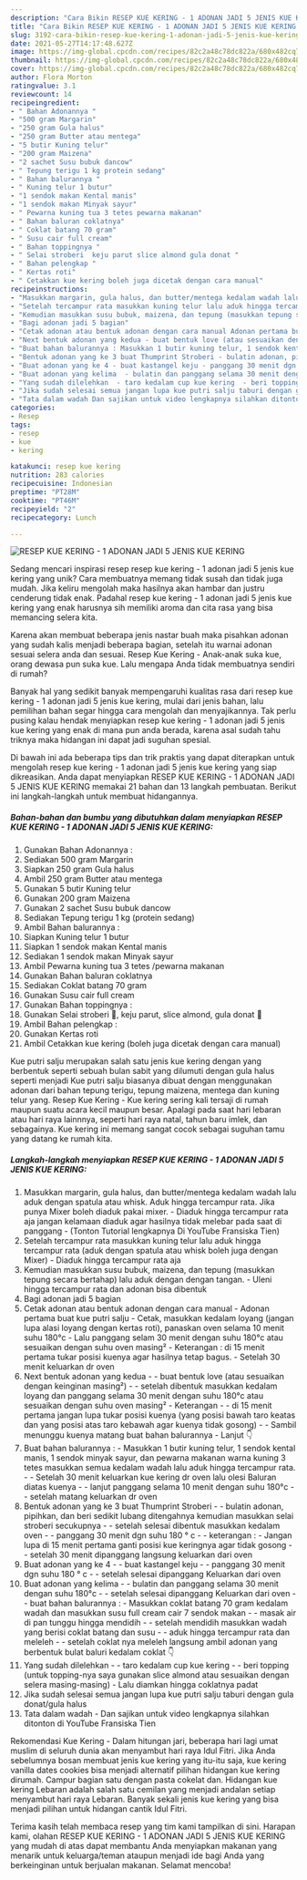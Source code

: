 ```yaml
---
description: "Cara Bikin RESEP KUE KERING - 1 ADONAN JADI 5 JENIS KUE KERING Anti Gagal"
title: "Cara Bikin RESEP KUE KERING - 1 ADONAN JADI 5 JENIS KUE KERING Anti Gagal"
slug: 3192-cara-bikin-resep-kue-kering-1-adonan-jadi-5-jenis-kue-kering-anti-gagal
date: 2021-05-27T14:17:48.627Z
image: https://img-global.cpcdn.com/recipes/82c2a48c78dc822a/680x482cq70/resep-kue-kering-1-adonan-jadi-5-jenis-kue-kering-foto-resep-utama.jpg
thumbnail: https://img-global.cpcdn.com/recipes/82c2a48c78dc822a/680x482cq70/resep-kue-kering-1-adonan-jadi-5-jenis-kue-kering-foto-resep-utama.jpg
cover: https://img-global.cpcdn.com/recipes/82c2a48c78dc822a/680x482cq70/resep-kue-kering-1-adonan-jadi-5-jenis-kue-kering-foto-resep-utama.jpg
author: Flora Morton
ratingvalue: 3.1
reviewcount: 14
recipeingredient:
- " Bahan Adonannya "
- "500 gram Margarin"
- "250 gram Gula halus"
- "250 gram Butter atau mentega"
- "5 butir Kuning telur"
- "200 gram Maizena"
- "2 sachet Susu bubuk dancow"
- " Tepung terigu 1 kg protein sedang"
- " Bahan balurannya "
- " Kuning telur 1 butur"
- "1 sendok makan Kental manis"
- "1 sendok makan Minyak sayur"
- " Pewarna kuning tua 3 tetes pewarna makanan"
- " Bahan baluran coklatnya"
- " Coklat batang 70 gram"
- " Susu cair full cream"
- " Bahan toppingnya "
- " Selai stroberi  keju parut slice almond gula donat "
- " Bahan pelengkap "
- " Kertas roti"
- " Cetakkan kue kering boleh juga dicetak dengan cara manual"
recipeinstructions:
- "Masukkan margarin, gula halus, dan butter/mentega kedalam wadah lalu aduk dengan spatula atau whisk. Aduk hingga tercampur rata. Jika punya Mixer boleh diaduk pakai mixer. Diaduk hingga tercampur rata aja jangan kelamaan diaduk agar hasilnya tidak melebar pada saat di panggang (Tonton Tutorial lengkapnya Di YouTube Fransiska Tien)"
- "Setelah tercampur rata masukkan kuning telur lalu aduk hingga tercampur rata (aduk dengan spatula atau whisk boleh juga dengan Mixer) Diaduk hingga tercampur rata aja"
- "Kemudian masukkan susu bubuk, maizena, dan tepung (masukkan tepung secara bertahap) lalu aduk dengan dengan tangan. Uleni hingga tercampur rata dan adonan bisa dibentuk"
- "Bagi adonan jadi 5 bagian"
- "Cetak adonan atau bentuk adonan dengan cara manual Adonan pertama buat kue putri salju Cetak, masukkan kedalam loyang (jangan lupa alasi loyang dengan kertas roti), panaskan oven selama 10 menit suhu 180°c Lalu panggang selam 30 menit dengan suhu 180°c atau sesuaikan dengan suhu oven masing² Keterangan : di 15 menit pertama tukar posisi kuenya agar hasilnya tetap bagus. Setelah 30 menit keluarkan dr oven"
- "Next bentuk adonan yang kedua - buat bentuk love (atau sesuaikan dengan keinginan masing²) - setelah dibentuk masukkan kedalam loyang dan panggang selama 30 menit dengan suhu 180°c atau sesuaikan dengan suhu oven masing² Keterangan - di 15 menit pertama jangan lupa tukar posisi kuenya (yang posisi bawah taro keatas dan yang posisi atas taro kebawah agar kuenya tidak gosong) - Sambil menunggu kuenya matang buat bahan balurannya Lanjut 👇"
- "Buat bahan balurannya : Masukkan 1 butir kuning telur, 1 sendok kental manis, 1 sendok minyak sayur, dan pewarna makanan warna kuning 3 tetes masukkan semua kedalam wadah lalu aduk hingga tercampur rata. - Setelah 30 menit keluarkan kue kering dr oven lalu olesi Baluran diatas kuenya  - lanjut panggang selama 10 menit dengan suhu 180°c - setelah matang keluarkan dr oven"
- "Bentuk adonan yang ke 3 buat Thumprint Stroberi - bulatin adonan, pipihkan, dan beri sedikit lubang ditengahnya kemudian masukkan selai stroberi secukupnya - setelah selesai dibentuk masukkan kedalam oven  - panggang 30 menit dgn suhu 180 ° c - keterangan : Jangan lupa di 15 menit pertama ganti posisi kue keringnya agar tidak gosong - setelah 30 menit dipanggang langsung keluarkan dari oven"
- "Buat adonan yang ke 4 - buat kastangel keju - panggang 30 menit dgn suhu 180 ° c - setelah selesai dipanggang Keluarkan dari oven"
- "Buat adonan yang kelima  - bulatin dan panggang selama 30 menit dengan suhu 180°c - setelah selesai dipanggang Keluarkan dari oven - buat bahan balurannya : Masukkan coklat batang 70 gram kedalam wadah dan masukkan susu full cream cair 7 sendok makan - masak air di pan tunggu hingga mendidih - setelah mendidih masukkan wadah yang berisi coklat batang dan susu - aduk hingga tercampur rata dan meleleh - setelah coklat nya meleleh langsung ambil adonan yang berbentuk bulat baluri kedalam coklat 👇"
- "Yang sudah dilelehkan  - taro kedalam cup kue kering  - beri topping (untuk topping-nya saya gunakan slice almond atau sesuaikan dengan selera masing-masing) Lalu diamkan hingga coklatnya padat"
- "Jika sudah selesai semua jangan lupa kue putri salju taburi dengan gula donat/gula halus"
- "Tata dalam wadah Dan sajikan untuk video lengkapnya silahkan ditonton di YouTube Fransiska Tien"
categories:
- Resep
tags:
- resep
- kue
- kering

katakunci: resep kue kering 
nutrition: 283 calories
recipecuisine: Indonesian
preptime: "PT28M"
cooktime: "PT46M"
recipeyield: "2"
recipecategory: Lunch

---
```



![RESEP KUE KERING - 1 ADONAN JADI 5 JENIS KUE KERING](https://img-global.cpcdn.com/recipes/82c2a48c78dc822a/680x482cq70/resep-kue-kering-1-adonan-jadi-5-jenis-kue-kering-foto-resep-utama.jpg)

Sedang mencari inspirasi resep resep kue kering - 1 adonan jadi 5 jenis kue kering yang unik? Cara membuatnya memang tidak susah dan tidak juga mudah. Jika keliru mengolah maka hasilnya akan hambar dan justru cenderung tidak enak. Padahal resep kue kering - 1 adonan jadi 5 jenis kue kering yang enak harusnya sih memiliki aroma dan cita rasa yang bisa memancing selera kita.

Karena akan membuat beberapa jenis nastar buah maka pisahkan adonan yang sudah kalis menjadi beberapa bagian, setelah itu warnai adonan sesuai selera anda dan sesuai. Resep Kue Kering - Anak-anak suka kue, orang dewasa pun suka kue. Lalu mengapa Anda tidak membuatnya sendiri di rumah?

Banyak hal yang sedikit banyak mempengaruhi kualitas rasa dari resep kue kering - 1 adonan jadi 5 jenis kue kering, mulai dari jenis bahan, lalu pemilihan bahan segar hingga cara mengolah dan menyajikannya. Tak perlu pusing kalau hendak menyiapkan resep kue kering - 1 adonan jadi 5 jenis kue kering yang enak di mana pun anda berada, karena asal sudah tahu triknya maka hidangan ini dapat jadi suguhan spesial.


Di bawah ini ada beberapa tips dan trik praktis yang dapat diterapkan untuk mengolah resep kue kering - 1 adonan jadi 5 jenis kue kering yang siap dikreasikan. Anda dapat menyiapkan RESEP KUE KERING - 1 ADONAN JADI 5 JENIS KUE KERING memakai 21 bahan dan 13 langkah pembuatan. Berikut ini langkah-langkah untuk membuat hidangannya.

<!--inarticleads1-->

##### Bahan-bahan dan bumbu yang dibutuhkan dalam menyiapkan RESEP KUE KERING - 1 ADONAN JADI 5 JENIS KUE KERING:

1. Gunakan  Bahan Adonannya :
1. Sediakan 500 gram Margarin
1. Siapkan 250 gram Gula halus
1. Ambil 250 gram Butter atau mentega
1. Gunakan 5 butir Kuning telur
1. Gunakan 200 gram Maizena
1. Gunakan 2 sachet Susu bubuk dancow
1. Sediakan  Tepung terigu 1 kg (protein sedang)
1. Ambil  Bahan balurannya :
1. Siapkan  Kuning telur 1 butur
1. Siapkan 1 sendok makan Kental manis
1. Sediakan 1 sendok makan Minyak sayur
1. Ambil  Pewarna kuning tua 3 tetes /pewarna makanan
1. Gunakan  Bahan baluran coklatnya
1. Sediakan  Coklat batang 70 gram
1. Gunakan  Susu cair full cream
1. Gunakan  Bahan toppingnya :
1. Gunakan  Selai stroberi 🍓, keju parut, slice almond, gula donat 🍩
1. Ambil  Bahan pelengkap :
1. Gunakan  Kertas roti
1. Ambil  Cetakkan kue kering (boleh juga dicetak dengan cara manual)


Kue putri salju merupakan salah satu jenis kue kering dengan yang berbentuk seperti sebuah bulan sabit yang dilumuti dengan gula halus seperti menjadi Kue putri salju biasanya dibuat dengan menggunakan adonan dari bahan tepung terigu, tepung maizena, mentega dan kuning telur yang. Resep Kue Kering - Kue kering sering kali tersaji di rumah maupun suatu acara kecil maupun besar. Apalagi pada saat hari lebaran atau hari raya lainnnya, seperti hari raya natal, tahun baru imlek, dan sebagainya. Kue kering ini memang sangat cocok sebagai suguhan tamu yang datang ke rumah kita. 

<!--inarticleads2-->

##### Langkah-langkah menyiapkan RESEP KUE KERING - 1 ADONAN JADI 5 JENIS KUE KERING:

1. Masukkan margarin, gula halus, dan butter/mentega kedalam wadah lalu aduk dengan spatula atau whisk. Aduk hingga tercampur rata. Jika punya Mixer boleh diaduk pakai mixer. - Diaduk hingga tercampur rata aja jangan kelamaan diaduk agar hasilnya tidak melebar pada saat di panggang - (Tonton Tutorial lengkapnya Di YouTube Fransiska Tien)
1. Setelah tercampur rata masukkan kuning telur lalu aduk hingga tercampur rata (aduk dengan spatula atau whisk boleh juga dengan Mixer) - Diaduk hingga tercampur rata aja
1. Kemudian masukkan susu bubuk, maizena, dan tepung (masukkan tepung secara bertahap) lalu aduk dengan dengan tangan. - Uleni hingga tercampur rata dan adonan bisa dibentuk
1. Bagi adonan jadi 5 bagian
1. Cetak adonan atau bentuk adonan dengan cara manual - Adonan pertama buat kue putri salju - Cetak, masukkan kedalam loyang (jangan lupa alasi loyang dengan kertas roti), panaskan oven selama 10 menit suhu 180°c - Lalu panggang selam 30 menit dengan suhu 180°c atau sesuaikan dengan suhu oven masing² - Keterangan : di 15 menit pertama tukar posisi kuenya agar hasilnya tetap bagus. - Setelah 30 menit keluarkan dr oven
1. Next bentuk adonan yang kedua - - buat bentuk love (atau sesuaikan dengan keinginan masing²) - - setelah dibentuk masukkan kedalam loyang dan panggang selama 30 menit dengan suhu 180°c atau sesuaikan dengan suhu oven masing² - Keterangan - - di 15 menit pertama jangan lupa tukar posisi kuenya (yang posisi bawah taro keatas dan yang posisi atas taro kebawah agar kuenya tidak gosong) - - Sambil menunggu kuenya matang buat bahan balurannya - Lanjut 👇
1. Buat bahan balurannya : - Masukkan 1 butir kuning telur, 1 sendok kental manis, 1 sendok minyak sayur, dan pewarna makanan warna kuning 3 tetes masukkan semua kedalam wadah lalu aduk hingga tercampur rata. - - Setelah 30 menit keluarkan kue kering dr oven lalu olesi Baluran diatas kuenya  - - lanjut panggang selama 10 menit dengan suhu 180°c - - setelah matang keluarkan dr oven
1. Bentuk adonan yang ke 3 buat Thumprint Stroberi - - bulatin adonan, pipihkan, dan beri sedikit lubang ditengahnya kemudian masukkan selai stroberi secukupnya - - setelah selesai dibentuk masukkan kedalam oven  - - panggang 30 menit dgn suhu 180 ° c - - keterangan : - Jangan lupa di 15 menit pertama ganti posisi kue keringnya agar tidak gosong - - setelah 30 menit dipanggang langsung keluarkan dari oven
1. Buat adonan yang ke 4 - - buat kastangel keju - - panggang 30 menit dgn suhu 180 ° c - - setelah selesai dipanggang Keluarkan dari oven
1. Buat adonan yang kelima  - - bulatin dan panggang selama 30 menit dengan suhu 180°c - - setelah selesai dipanggang Keluarkan dari oven - - buat bahan balurannya : - Masukkan coklat batang 70 gram kedalam wadah dan masukkan susu full cream cair 7 sendok makan - - masak air di pan tunggu hingga mendidih - - setelah mendidih masukkan wadah yang berisi coklat batang dan susu - - aduk hingga tercampur rata dan meleleh - - setelah coklat nya meleleh langsung ambil adonan yang berbentuk bulat baluri kedalam coklat 👇
1. Yang sudah dilelehkan  - - taro kedalam cup kue kering  - - beri topping (untuk topping-nya saya gunakan slice almond atau sesuaikan dengan selera masing-masing) - Lalu diamkan hingga coklatnya padat
1. Jika sudah selesai semua jangan lupa kue putri salju taburi dengan gula donat/gula halus
1. Tata dalam wadah - Dan sajikan untuk video lengkapnya silahkan ditonton di YouTube Fransiska Tien


Rekomendasi Kue Kering - Dalam hitungan jari, beberapa hari lagi umat muslim di seluruh dunia akan menyambut hari raya Idul Fitri. Jika Anda sebelumnya bosan membuat jenis kue kering yang itu-itu saja, kue kering vanilla dates cookies bisa menjadi alternatif pilihan hidangan kue kering dirumah. Campur bagian satu dengan pasta cokelat dan. Hidangan kue kering Lebaran adalah salah satu cemilan yang menjadi andalan setiap menyambut hari raya Lebaran. Banyak sekali jenis kue kering yang bisa menjadi pilihan untuk hidangan cantik Idul Fitri. 

Terima kasih telah membaca resep yang tim kami tampilkan di sini. Harapan kami, olahan RESEP KUE KERING - 1 ADONAN JADI 5 JENIS KUE KERING yang mudah di atas dapat membantu Anda menyiapkan makanan yang menarik untuk keluarga/teman ataupun menjadi ide bagi Anda yang berkeinginan untuk berjualan makanan. Selamat mencoba!

